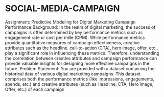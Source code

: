 # SOCIAL-MEDIA-CAMPAIGN
Assignment: Predictive Modeling for Digital Marketing Campaign Performance
Background: In the realm of digital marketing, the success of campaigns is often
determined by key performance metrics such as engagement rate or cost per mille
(CPM). While performance metrics provide quantitative measures of campaign
effectiveness, creative attributes such as the headline, call-to-action (CTA), hero image,
offer, etc., play a significant role in influencing these metrics. Therefore, understanding
the correlation between creative attributes and campaign performance can provide
valuable insights for designing more effective campaigns in the future.
Problem Statement: You are provided with a dataset containing the historical data of
various digital marketing campaigns. This dataset comprises both the performance
metrics (like impressions, engagements, spends, etc.) and creative attributes (such as
Headline, CTA, Hero image, Offer, etc.) of each campaign.

